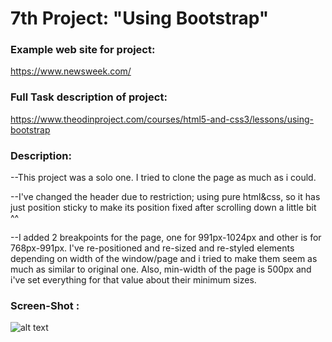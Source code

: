 # 7th Project: "Using Bootstrap"

### Example web site for project:

https://www.newsweek.com/

### Full Task description of project:

https://www.theodinproject.com/courses/html5-and-css3/lessons/using-bootstrap

### Description:

--This project was a solo one. I tried to clone the page as much as i could.

--I've changed the header due to restriction; using pure html&css, so it has just position
 sticky to make its position fixed after scrolling down a little bit ^^

--I added 2 breakpoints for the page, one for 991px-1024px and other is for 768px-991px.
I've re-positioned and re-sized and re-styled elements depending on width of the 
window/page and i tried to make them seem as much as similar to original one. Also, 
min-width of the page is 500px and i've set everything for that value about their minimum 
sizes.

### Screen-Shot :

![alt text](https://i.ibb.co/yQKGw9K/screencapture-file-C-Users-USER-Microverse-Design-Teardown-index-html-2019-09-11-15-25-42.png "Heatmap")